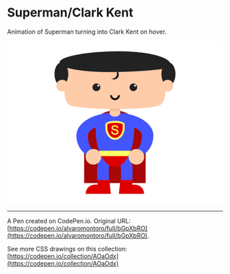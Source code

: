 # Superman/Clark Kent

Animation of Superman turning into Clark Kent on hover.

![Cartoon depicting superman, a superhero wearing a cape, boots, and with a big S on his chest](https://github.com/alvaromontoro/CSS-Illustrations/blob/master/illustrations/cartoons/superman/superman.png?raw=true)

---

A Pen created on CodePen.io. Original URL: [https://codepen.io/alvaromontoro/full/bGpXbRO](https://codepen.io/alvaromontoro/full/bGpXbRO).

See more CSS drawings on this collection: [https://codepen.io/collection/AOaOdx](https://codepen.io/collection/AOaOdx)

